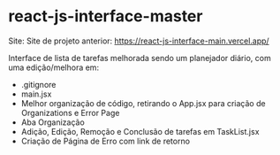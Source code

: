 # react-js-interface-master
Site:
Site de projeto anterior: https://react-js-interface-main.vercel.app/

Interface de lista de tarefas melhorada sendo um planejador diário, com uma edição/melhora em:
- .gitignore
- main.jsx
- Melhor organização de código, retirando o App.jsx para criação de Organizations e Error Page
- Aba Organização
- Adição, Edição, Remoção e Conclusão de tarefas em TaskList.jsx
- Criação de Página de Erro com link de retorno
